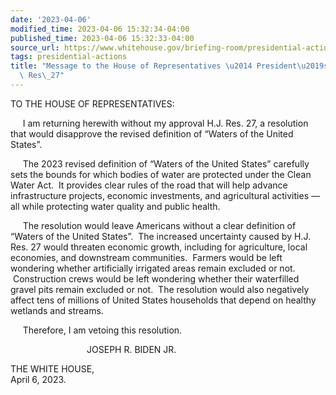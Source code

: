```yaml
---
date: '2023-04-06'
modified_time: 2023-04-06 15:32:34-04:00
published_time: 2023-04-06 15:32:33-04:00
source_url: https://www.whitehouse.gov/briefing-room/presidential-actions/2023/04/06/message-to-the-house-of-representatives-presidents-veto-of-h-j-res-27/
tags: presidential-actions
title: "Message to the House of Representatives \u2014 President\u2019s Veto of H.J.\
  \ Res\_27"
---
```

 
TO THE HOUSE OF REPRESENTATIVES:

     I am returning herewith without my approval H.J. Res. 27,
a resolution that would disapprove the revised definition of “Waters of
the United States”.

     The 2023 revised definition of “Waters of the United States”
carefully sets the bounds for which bodies of water are protected under
the Clean Water Act.  It provides clear rules of the road that will help
advance infrastructure projects, economic investments, and agricultural
activities — all while protecting water quality and public health.

     The resolution would leave Americans without a clear definition of
“Waters of the United States”.  The increased uncertainty caused by H.J.
Res. 27 would threaten economic growth, including for agriculture, local
economies, and downstream communities.  Farmers would be left wondering
whether artificially irrigated areas remain excluded or not.
 Construction crews would be left wondering whether their waterfilled
gravel pits remain excluded or not.  The resolution would also
negatively affect tens of millions of United States households that
depend on healthy wetlands and streams.

     Therefore, I am vetoing this resolution.

                               JOSEPH R. BIDEN JR.

THE WHITE HOUSE,  
April 6, 2023.
